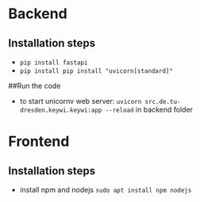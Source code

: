 # Backend
## Installation steps

- `pip install fastapi`
- `pip install pip install "uvicorn[standard]"`

##Run the code

- to start unicornv web server: `uvicorn src.de.tu-dresden.keywi.keywi:app --reload` in backend folder

# Frontend
## Installation steps
- install npm and nodejs `sudo apt install npm nodejs`